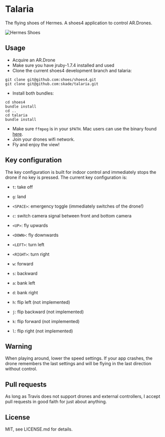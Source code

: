 # Talaria

The flying shoes of Hermes. A shoes4 application to control AR.Drones.

![Hermes Shoes](http://upload.wikimedia.org/wikipedia/commons/b/bd/The_Arming_of_Perseus_1885_Edward_Burne-Jones.jpg)

## Usage

* Acquire an AR.Drone
* Make sure you have jruby-1.7.4 installed and used
* Clone the current shoes4 development branch and talaria:

```
git clone git@github.com:shoes/shoes4.git
git clone git@github.com:skade/talaria.git
```

* Install both bundles:

```
cd shoes4
bundle install
cd ..
cd talaria
bundle install
```

* Make sure `ffmpeg` is in your `$PATH`. Mac users can use the binary found [here](http://ffmpegmac.net/).
* Join your drones wifi network.
* Fly and enjoy the view!

## Key configuration

The key configuration is built for indoor control and immediately stops the drone if no key is pressed. The current key configuration is:

* `t`: take off
* `g`: land
* `<SPACE>`: emergency toggle (immediately switches of the drone!)
* `c`: switch camera signal between front and bottom camera

* `<UP>`: fly upwards
* `<DOWN>`: fly downwards
* `<LEFT>`: turn left
* `<RIGHT>`: turn right

* `w`: forward
* `s`: backward
* `a`: bank left
* `d`: bank right

* `h`: flip left (not implemented)
* `j`: flip backward (not implemented)
* `k`: flip forward (not implemented)
* `l`: flip right (not implemented)

## Warning

When playing around, lower the speed settings. If your app crashes, the drone remembers the last settings and will be flying in the last direction without control.

## Pull requests

As long as Travis does not support drones and external controllers, I accept pull requests in good faith for just about anything.

## License

MIT, see LICENSE.md for details.
